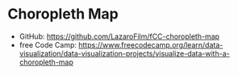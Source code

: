 # Choropleth Map

- GitHub: https://github.com/LazaroFilm/fCC-choropleth-map
- free Code Camp: https://www.freecodecamp.org/learn/data-visualization/data-visualization-projects/visualize-data-with-a-choropleth-map
